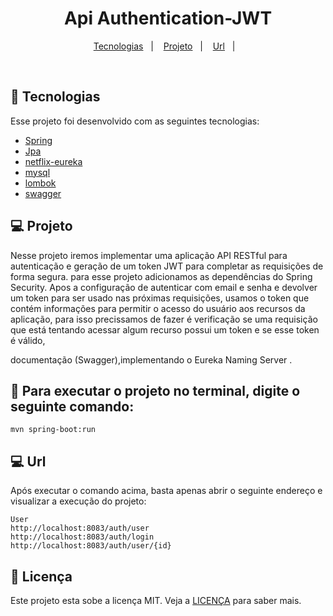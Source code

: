 <h1 align="center">
  Api Authentication-JWT

</h1>


<p align="center">
  <a href="#-tecnologias">Tecnologias</a>&nbsp;&nbsp;&nbsp;|&nbsp;&nbsp;&nbsp;
  <a href="#-projeto">Projeto</a>&nbsp;&nbsp;&nbsp;|&nbsp;&nbsp;&nbsp;
  <a href="#-url">Url</a>&nbsp;&nbsp;&nbsp;|&nbsp;&nbsp;&nbsp;
</p>


<br>


## 🚀 Tecnologias

Esse projeto foi desenvolvido com as seguintes tecnologias:

- [Spring](https://spring.io/)
- [Jpa](https://spring.io/projects/spring-data-redis)
- [netflix-eureka](https://spring.io/projects/spring-cloud-sleuth)
- [mysql](https://www.mysql.com/)
- [lombok](https://projectlombok.org/)
- [swagger](https://swagger.io/)


## 💻 Projeto
Nesse projeto iremos implementar uma aplicação API RESTful para autenticação e geração de um token JWT 
para completar as requisições de forma segura. para esse projeto adicionamos as dependências do Spring Security.
Apos a configuração de autenticar com email e senha e devolver um token para ser usado nas próximas requisições,
usamos o token que contém informações para permitir o acesso do usuário aos recursos da aplicação, para isso precissamos de
fazer é verificação se uma requisição que está tentando acessar algum recurso possui um token e se esse token é válido,


documentação (Swagger),implementando o Eureka Naming Server . 


## :hammer: Para executar o projeto no terminal, digite o seguinte comando:

```shell script
mvn spring-boot:run 
```

## 💻 Url
Após executar o comando acima, basta apenas abrir o seguinte endereço e visualizar a execução do projeto:

```
User
http://localhost:8083/auth/user
http://localhost:8083/auth/login
http://localhost:8083/auth/user/{id}
```



## 📝 Licença

Este projeto esta sobe a licença MIT. Veja a [LICENÇA](https://opensource.org/licenses/MIT) para saber mais.


